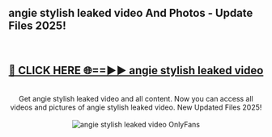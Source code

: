 <h2>angie stylish leaked video And Photos - Update Files 2025!</h2>
<br>
<div align="center">
<h2><a href="https://linkcuts.com/hfmhzwbr" rel="nofollow">🔴 CLICK HERE 🌐==►► angie stylish leaked video</a></h2>
<br>
Get angie stylish leaked video and all content. Now you can access all videos and pictures of angie stylish leaked video. New Updated Files 2025!
<br>
<br>
<a href="https://linkcuts.com/hfmhzwbr" rel="nofollow" data-target="animated-image.originalLink"><img src="https://i.ibb.co.com/WyWwxjT/player-gif2.gif" alt="angie stylish leaked video OnlyFans" style="max-width: 100%; display: inline-block;" data-target="animated-image.originalImage"></a>
</div>
<br>